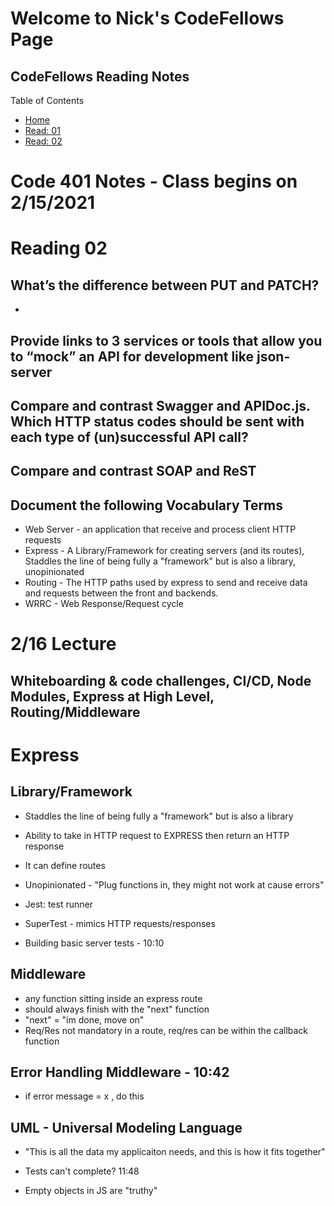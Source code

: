 # Welcome to Nick's CodeFellows Page
## CodeFellows Reading Notes

Table of Contents
* [Home](https://nickmagruder.github.io/reading-notes/)
* [Read: 01](read_401-01.md)
* [Read: 02](read_401-02.md)


# Code 401 Notes - Class begins on 2/15/2021

# Reading 02

## What’s the difference between PUT and PATCH?
* 

## Provide links to 3 services or tools that allow you to “mock” an API for development like json-server
[]()
[]()
[]()

## Compare and contrast Swagger and APIDoc.js. Which HTTP status codes should be sent with each type of (un)successful API call?

## Compare and contrast SOAP and ReST

## Document the following Vocabulary Terms
* Web Server - an application that receive and process client HTTP requests
* Express - A Library/Framework for creating servers (and its routes), Staddles the line of being fully a "framework" but is also a library, unopinionated
* Routing - The HTTP paths used by express to send and receive data and requests between the front and backends.
* WRRC - Web Response/Request cycle





# 2/16 Lecture
## Whiteboarding & code challenges, CI/CD, Node Modules, Express at High Level, Routing/Middleware

# Express
## Library/Framework
- Staddles the line of being fully a "framework" but is also a library
- Ability to take in HTTP request to EXPRESS then return an HTTP response
- It can define routes
- Unopinionated - "Plug functions in, they might not work at cause errors"

- Jest: test runner
- SuperTest - mimics HTTP requests/responses

- Building basic server tests - 10:10

## Middleware
* any function sitting inside an express route
* should always finish with the "next" function 
* "next" = "im done, move on"
* Req/Res not mandatory in a route, req/res can be within the callback function

## Error Handling Middleware - 10:42
- if error message = x , do this

## UML - Universal Modeling Language
- "This is all the data my applicaiton needs, and this is how it fits together"

- Tests can't complete? 11:48

- Empty objects in JS are "truthy"